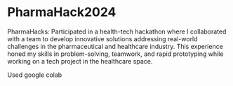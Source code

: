 # PharmaHack2024

PharmaHacks: Participated in a health-tech hackathon where I collaborated with a team to develop innovative solutions addressing real-world challenges in the pharmaceutical and healthcare industry. This experience honed my skills in problem-solving, teamwork, and rapid prototyping while working on a tech project in the healthcare space.

Used google colab
